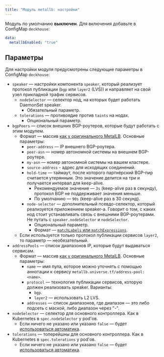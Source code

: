 ```yaml
---
title: "Модуль metallb: настройки"
---
```



Модуль по умолчанию **выключен**. Для включения добавьте в ConfigMap `deckhouse`:

```yaml
data:
  metallbEnabled: "true"
```

## Параметры

Для настройки модуля предусмотрены следующие параметры в ConfigMap `deckhouse`:

* `speaker` — настройки компонента `speaker`, который реализует протокол публикации (`bgp` или `layer2` (LVS)) и направляет на свой узел прикладной трафик сервисов.
  * `nodeSelector` — селектор нод, на которых будет работать DaemonSet speaker.
    * Обязательный параметр.
  * `tolerations` — противоядие против `taints` на нодах.
    * Опциональный параметр.
* `bgpPeers` — список внешних BGP-роутеров, которые будут работать с этим модулем.
  * Формат — массив [как у оригинального MetalLB](https://metallb.universe.tf/configuration/#bgp-configuration). Основные параметры:
    * `peer-address` — IP внешнего BGP-роутера.
    * `peer-asn` — номер автономной системы на внешнем BGP-роутере.
    * `my-asn` — номер автономной системы на вашем кластере.
    * `source-address` - адрес для исходящих соединений.
    * `hold-time` — таймаут, после которого партнёрский BGP-пир считается утерянным. Это значение делится на три и получается интервал для keep-alive.
      * Рекомендуемое значение — `3s` (keep-alive раз в секунду), протокол BGP не поддерживает значения меньше.
      * По умолчанию — `90s` (keep-alive раз в 30 секунд).
    * `node-selector` — дополнительный псевдо-селектор, который реализуется приложением speaker-а. Говорит о том, с каких нод стоит устанавливать связь с внешними BGP-роутерами. Не путать с `speaker.nodeSelector` и  `nodeSelector`.
      * Опциональный параметр.
      * Формат — [`matchLabels` или `matchExpressions`](https://kubernetes.io/docs/concepts/overview/working-with-objects/labels/#resources-that-support-set-based-requirements).
  * Если используется только протокол публикации сервисов `layer2`, то параметр — необязательный.
* `addressPools` — список диапазонов IP, которые будут выдаваться сервисам.
  * Формат — массив [как у оригинального MetalLB](https://metallb.universe.tf/configuration/#advanced-address-pool-configuration). Основные параметры:
    * `name` — имя пула, которое можно уточнять с помощью аннотации к сервису `metallb.universe.tf/address-pool: <name>`.
    * `protocol` — технология публикации сервисов, которую должен реализовать speaker. Варианты:
      * `bgp`.
      * `layer2` — использовать L2 LVS.
    * `addresses` — список диапазонов, где диапазон — это либо подсеть с маской, либо диапазон через "-".
* `nodeSelector` — селектор для основного контроллера. Как в Kubernetes в `spec.nodeSelector` у pod'ов.
  * Если ничего не указано или указано `false` — будет [использоваться автоматика](../../#выделение-узлов-под-определенный-вид-нагрузки).
* `tolerations` — толерейшны для основного контроллера. Как в Kubernetes в `spec.tolerations` у pod'ов.
  * Если ничего не указано или указано `false` — будет [использоваться автоматика](../../#выделение-узлов-под-определенный-вид-нагрузки).
